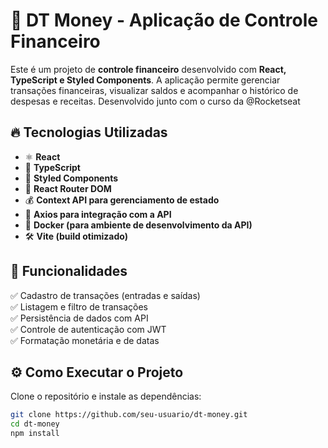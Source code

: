 # 🚀 DT Money - Aplicação de Controle Financeiro

Este é um projeto de **controle financeiro** desenvolvido com **React, TypeScript e Styled Components**. A aplicação permite gerenciar transações financeiras, visualizar saldos e acompanhar o histórico de despesas e receitas. Desenvolvido junto com o curso da @Rocketseat

## 🔥 Tecnologias Utilizadas

- ⚛ **React**
- 📝 **TypeScript**
- 💅 **Styled Components**
- 🔗 **React Router DOM**
- 💰 **Context API para gerenciamento de estado**
- 📡 **Axios para integração com a API**
- 🐳 **Docker (para ambiente de desenvolvimento da API)**
- 🛠 **Vite (build otimizado)**

## 🎯 Funcionalidades

✅ Cadastro de transações (entradas e saídas)  
✅ Listagem e filtro de transações  
✅ Persistência de dados com API  
✅ Controle de autenticação com JWT  
✅ Formatação monetária e de datas  

## ⚙️ Como Executar o Projeto

Clone o repositório e instale as dependências:

```sh
git clone https://github.com/seu-usuario/dt-money.git
cd dt-money
npm install
